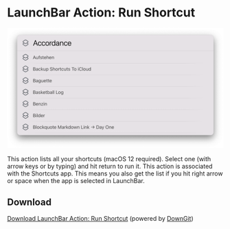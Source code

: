 # LaunchBar Action: Run Shortcut

<img src="screenshot.png" width="600"/> 

This action lists all your shortcuts (macOS 12 required). Select one (with arrow keys or by typing) and hit return to run it.
This action is associated with the Shortcuts app. This means you also get the list if you hit right arrow or space when the app is selected in LaunchBar.  

## Download

[Download LaunchBar Action: Run Shortcut](https://minhaskamal.github.io/DownGit/#/home?url=https://github.com/Ptujec/LaunchBar/tree/master/Run-Shortcut) (powered by [DownGit](https://github.com/MinhasKamal/DownGit)) 
